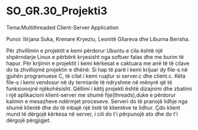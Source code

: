 # SO_GR.30_Projekti3
Tema:Multithreaded Client-Server Application

Punoi: Ilirjana Suka, Krenare Kryeziu, Leonitë Gllareva dhe Liburna Berisha.

Për zhvillimin e projektit e kemi përdorur Ubuntu e cila është një shpërndarje Linux e përbërë kryesisht nga softuer falas dhe me burim të hapur.
Për krijimin  e projektit i kemi kërkesat e caktuara me anë të të cilave do ta zhvillojmë projektin e dhënë. 
Si hap të parë i kemi krijuar dy file-s në gjuhën programuese C, të cilat i kemi ruajtur si server.c dhe client.c.
Këta file-s i kemi vendosur në dy termianle të ndryshme në mënyrë që të funksionojnë njëkohësisht.
Qëllimi i këtij projekti është dizajnimi dhe zbatimi i një aplikacioni klient-server me shumë fije(threads),duke e përdorur 
kalimin e mesazheve ndërmjet proceseve.
Serveri do të pranojë lidhje nga shumë klientë dhe do të mbajë një listë të  klientëve te lidhur. Çdo klient mund 
të dërgojë kërkesa në server, i cili do t'i përpunojë ato dhe do t'i dërgojë përgjigjet.
